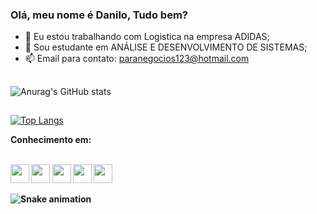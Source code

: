 ### Olá, meu nome é Danilo, Tudo bem?


- 🔭 Eu estou trabalhando com Logistica na empresa ADIDAS;
- 🌱 Sou estudante em ANÁLISE E DESENVOLVIMENTO DE SISTEMAS;
- 📫 Email para contato: paranegocios123@hotmail.com

##
![Anurag's GitHub stats](https://github-readme-stats.vercel.app/api?username=danilovesk&locale=pt-BR&show_icons=true&theme=tokyonight&border_radius)

##
[![Top Langs](https://github-readme-stats.vercel.app/api/top-langs/?username=danilovesk&locale=pt-BR&layout=compact&theme=tokyonight&card_width=446&)](https://github.com/danilovesk/github-readme-stats)

<STRONG> Conhecimento em: <STRONG>
  
<div style="display: inline_block"><br>
  <img allign="center"alt"danilohtml" height="30"src=https://img.shields.io/badge/HTML5-E34F26?style=for-the-badge&logo=html5&logoColor=white">
  <img allign="center"alt"danilocss" height="30"src=https://img.shields.io/badge/CSS3-1572B6?style=for-the-badge&logo=css3&logoColor=white">
  <img allign="center"alt"danilojava" height="30"src=https://img.shields.io/badge/Java-ED8B00?style=for-the-badge&logo=java&logoColor=white">               
  <img allign="center"alt"danilojs" height="30"src=https://img.shields.io/badge/JavaScript-323330?style=for-the-badge&logo=javascript&logoColor=F7DF1E">
  <img allign="center"alt"danilojs" height="30"src=https://img.shields.io/badge/PHP-777BB4?style=for-the-badge&logo=php&logoColor=white">
 </div>

 ![Snake animation](https://github.com/danilovesk/danilovesk/blob/output/github-contribution-grid-snake.svg)                                                                                                                                       
  
